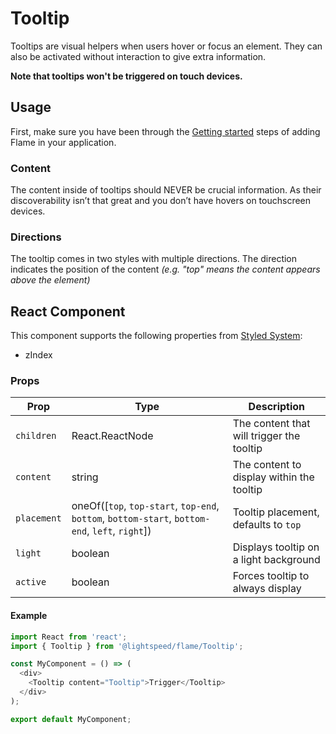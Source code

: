# Tooltip

Tooltips are visual helpers when users hover or focus an element. They can also be activated without interaction to give extra information.

**Note that tooltips won't be triggered on touch devices.**

## Usage

First, make sure you have been through the [Getting started](https://github.com/lightspeed/flame#getting-started) steps of adding Flame in your application.

### Content

The content inside of tooltips should NEVER be crucial information. As their discoverability isn’t that great and you don’t have hovers on touchscreen devices.

### Directions

The tooltip comes in two styles with multiple directions. The direction indicates the position of the content _(e.g. "top" means the content appears above the element)_

## React Component

This component supports the following properties from [Styled System](https://github.com/jxnblk/styled-system/blob/master/docs/api.md):

- zIndex

### Props

| Prop        | Type                                                                                            | Description                               |
| ----------- | ----------------------------------------------------------------------------------------------- | ----------------------------------------- |
| `children`  | React.ReactNode                                                                                 | The content that will trigger the tooltip |
| `content`   | string                                                                                          | The content to display within the tooltip |
| `placement` | oneOf([`top`, `top-start`, `top-end`, `bottom`, `bottom-start`, `bottom-end`, `left`, `right`]) | Tooltip placement, defaults to `top`      |
| `light`     | boolean                                                                                         | Displays tooltip on a light background    |
| `active`    | boolean                                                                                         | Forces tooltip to always display          |

#### Example

```js
import React from 'react';
import { Tooltip } from '@lightspeed/flame/Tooltip';

const MyComponent = () => (
  <div>
    <Tooltip content="Tooltip">Trigger</Tooltip>
  </div>
);

export default MyComponent;
```
